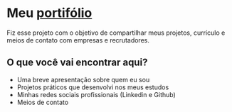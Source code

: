 # Meu [portifólio](https://liviavieiramendes.github.io/portifolio/)

Fiz esse projeto com o objetivo de compartilhar meus projetos, currículo e meios de contato com empresas e recrutadores.

## O que você vai encontrar aqui?
- Uma breve apresentação sobre quem eu sou
- Projetos práticos que desenvolvi nos meus estudos
- Minhas redes sociais profissionais (Linkedin e Github)
- Meios de contato
